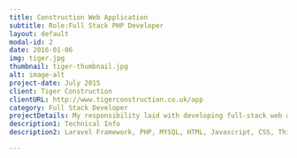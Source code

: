 ```yaml
---
title: Construction Web Application
subtitle: Role:Full Stack PHP Developer
layout: default
modal-id: 2
date: 2016-01-06
img: tiger.jpg
thumbnail: tiger-thumbnail.jpg
alt: image-alt
project-date: July 2015
client: Tiger Construction
clientURL: http://www.tigerconstruction.co.uk/app
category: Full Stack Developer
projectDetails: My responsibility laid with developing full-stack web application include design ux. 
description1: Technical Info
description2: Laravel Framework, PHP, MYSQL, HTML, Javascript, CSS, Third Party Libraries(Bootstrap, Datatable JQuery, Form Validation), Git, SSH

---
```

